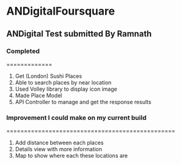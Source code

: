 # ANDigitalFoursquare


## ANDigital Test submitted By Ramnath

### Completed
=============
1. Get (London) Sushi Places
2. Able to search places by near location
3. Used Volley library to display icon image
4. Made Place Model
5. API Controller to manage and get the response results

### Improvement I could make on my current build
================================================
1. Add distance between each places
2. Details view with more information
3. Map to show where each these locations are

